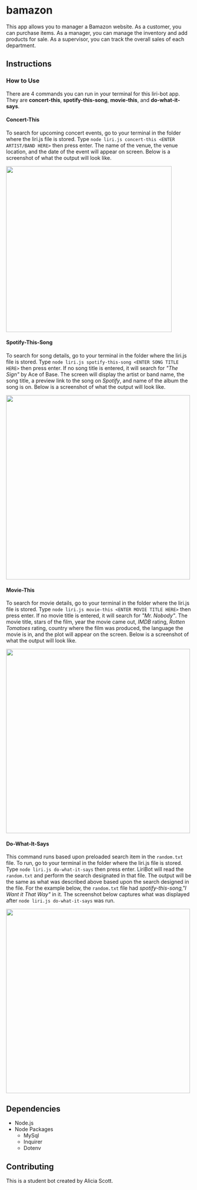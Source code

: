 # bamazon
This app allows you to manager a Bamazon website.  As a customer, you can purchase items.  As a manager, you can manage the inventory and add products for sale.  As a supervisor, you can track the overall sales of each department.


## Instructions

### How to Use
There are 4 commands you can run in your terminal for this liri-bot app.  They are **__concert-this__**, **__spotify-this-song__**, **__movie-this__**, and **__do-what-it-says__**.

#### Concert-This
To search for upcoming concert events, go to your terminal in the folder where the liri.js file is stored.  Type `node liri.js concert-this <ENTER ARTIST/BAND HERE>` then press enter.  The name of the venue, the venue location, and the date of the event will appear on screen.  Below is a screenshot of what the output will look like.

<img src="assets/images/concert-this.png" width="450">


#### Spotify-This-Song
To search for song details, go to your terminal in the folder where the liri.js file is stored.  Type `node liri.js spotify-this-song <ENTER SONG TITLE HERE>` then press enter.  If no song title is entered, it will search for *"The Sign"* by Ace of Base.  The screen will display the artist or band name, the song title, a preview link to the song on *Spotify*, and name of the album the song is on.  Below is a screenshot of what the output will look like.

<img src="assets/images/spotify-this-song.png" width="500">


#### Movie-This
To search for movie details, go to your terminal in the folder where the liri.js file is stored.  Type `node liri.js movie-this <ENTER MOVIE TITLE HERE>` then press enter.  If no movie title is entered, it will search for *"Mr. Nobody"*.  The movie title, stars of the film, year the movie came out, *IMDB* rating, *Rotten Tomatoes* rating, country where the film was produced, the language the movie is in, and the plot will appear on the screen.  Below is a screenshot of what the output will look like.

<img src="assets/images/movie-this.png" width="500">


#### Do-What-It-Says
This command runs based upon preloaded search item in the `random.txt` file.  To run, go to your terminal in the folder where the liri.js file is stored.  Type `node liri.js do-what-it-says` then press enter.  LiriBot will read the `random.txt` and perform the search designated in that file.  The output will be the same as what was described above based upon the search designed in the file.  For the example below, the `random.txt` file had *spotify-this-song,"I Want it That Way"* in it.  The screenshot below captures what was displayed after `node liri.js do-what-it-says` was run.

<img src="assets/images/do-what-it-says.png" width="500">



## Dependencies
* Node.js
* Node Packages
    * MySql
    * Inquirer
    * Dotenv

## Contributing
This is a student bot created by Alicia Scott.